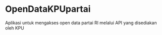 OpenDataKPUpartai
=================
Aplikasi untuk mengakses open data partai RI melalui API yang disediakan oleh KPU
